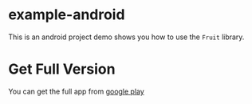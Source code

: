 # example-android

This is an android project demo shows you how to use the `Fruit` library.

# Get Full Version
You can get the full app from [google play](https://play.google.com/store/apps/details?id=me.ghui.v2er.free)
